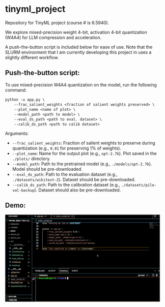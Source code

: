 # tinyml_project
Repository for TinyML project (course # is 6.5940).

We explore mixed-precision weight 4-bit, activation 4-bit quantization (W4A4) for LLM compression and acceleration. 

A push-the-button script is included below for ease of use. Note that the SLURM environment that I am currently developing this project in uses a slightly different workflow.

## Push-the-button script: 

To use mixed-precision W4A4 quantization on the model, run the following command:

```
python -u app.py \
    --frac_salient_weights <fraction of salient weights preserved> \
    --plot_name <name of plot> \
    --model_path <path to model> \
    --eval_ds_path <path to eval. dataset> \
    --calib_ds_path <path to calib dataset>
```

Arguments:
- `--frac_salient_weights`: Fraction of salient weights to preserve during quantization (e.g., `0.01` for preserving 1% of weights).
- `--plot_name`: Name for the output plot (e.g., `opt-2.7b`). Plot saved in the `./plots/` directory.
- `--model_path`: Path to the pretrained model (e.g., `./models/opt-2.7b`). Model should be pre-downloaded.
- `--eval_ds_path`: Path to the evaluation dataset (e.g., `./datasets/wikitext-2`). Dataset should be pre-downloaded.
- `--calib_ds_path`: Path to the calibration dataset (e.g., `./datasets/pile-val-backup`). Dataset should also be pre-downloaded.

## Demo:

![Demo](./assets/tinyml_proj.gif)